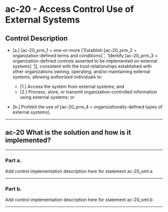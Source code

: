 # ac-20 - Access Control Use of External Systems

## Control Description

- \[a.\] \[ac-20_prm_1 = one-or-more \['Establish \[ac-20_prm_2 = organization-defined terms and conditions\] ', 'Identify \[ac-20_prm_3 = organization-defined controls asserted to be implemented on external systems\] '\]\], consistent with the trust relationships established with other organizations owning, operating, and/or maintaining external systems, allowing authorized individuals to:

  - \[1.\] Access the system from external systems; and
  - \[2.\] Process, store, or transmit organization-controlled information using external systems; or

- \[b.\] Prohibit the use of \[ac-20_prm_4 = organizationally-defined types of external systems\].

______________________________________________________________________

## ac-20 What is the solution and how is it implemented?

______________________________________________________________________

### Part a.

Add control implementation description here for statement ac-20_smt.a

______________________________________________________________________

### Part b.

Add control implementation description here for statement ac-20_smt.b

______________________________________________________________________

